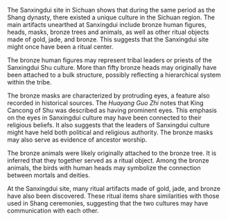 The Sanxingdui site in Sichuan shows that during the same period as the Shang dynasty, there existed a unique culture in the Sichuan region. The main artifacts unearthed at Sanxingdui include bronze human figures, heads, masks, bronze trees and animals, as well as other ritual objects made of gold, jade, and bronze. This suggests that the Sanxingdui site might once have been a ritual center.

The bronze human figures may represent tribal leaders or priests of the Sanxingdui Shu culture. More than fifty bronze heads may originally have been attached to a bulk structure, possibly reflecting a hierarchical system within the tribe.

The bronze masks are characterized by protruding eyes, a feature also recorded in historical sources. The _Huayang Guo Zhi_ notes that King Cancong of Shu was described as having prominent eyes. This emphasis on the eyes in Sanxingdui culture may have been connected to their religious beliefs. It also suggests that the leaders of Sanxingdui culture might have held both political and religious authority. The bronze masks may also serve as evidence of ancestor worship.

The bronze animals were likely originally attached to the bronze tree. It is inferred that they together served as a ritual object. Among the bronze animals, the birds with human heads may symbolize the connection between mortals and deities.

At the Sanxingdui site, many ritual artifacts made of gold, jade, and bronze have also been discovered. These ritual items share similarities with those used in Shang ceremonies, suggesting that the two cultures may have communication with each other.